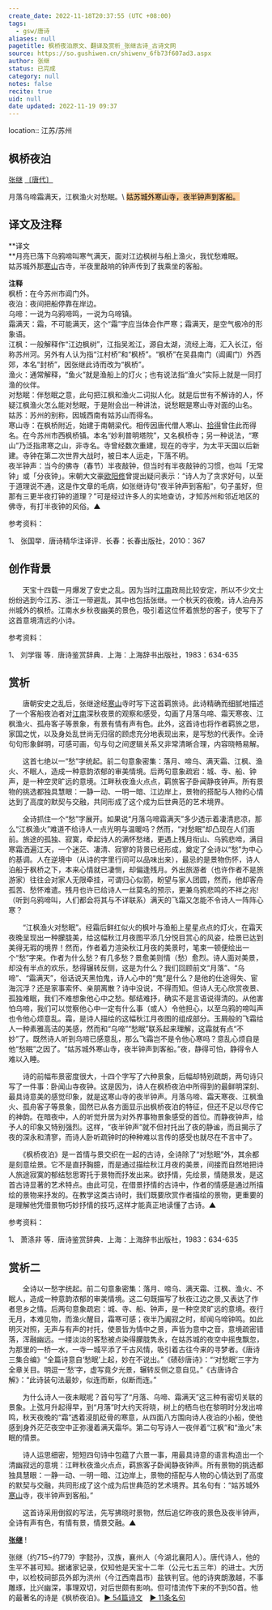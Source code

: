 ```yaml
---
create_date: 2022-11-18T20:37:55 (UTC +08:00)
tags:
  - gsw/唐诗
aliases: null
pagetitle: 枫桥夜泊原文、翻译及赏析_张继古诗_古诗文网
source: https://so.gushiwen.cn/shiwenv_6fb73f607ad3.aspx
author: 张继
status: 已完成
category: null
notes: false
recite: true
uid: null
date updated: 2022-11-19 09:37
---
```


location:: 江苏/苏州

## 枫桥夜泊

[张继](https://so.gushiwen.cn/authorv_623fb18b7792.aspx) [〔唐代〕](https://so.gushiwen.cn/shiwens/default.aspx?cstr=%e5%94%90%e4%bb%a3)

月落乌啼霜满天，江枫渔火对愁眠。\ <mark style="background: #FFB86CA6;">姑苏城外寒山寺，夜半钟声到客船。</mark>

## 译文及注释

**译文\
**月亮已落下乌鸦啼叫寒气满天，面对江边枫树与船上渔火，我忧愁难眠。\
姑苏城外那[寒山](https://so.gushiwen.cn/authorv_891602ebe5d9.aspx)古寺，半夜里敲响的钟声传到了我乘坐的客船。

**注释**\
枫桥：在今苏州市阊门外。\
夜泊：夜间把船停靠在岸边。\
乌啼：一说为乌鸦啼鸣，一说为乌啼镇。\
霜满天：霜，不可能满天，这个“霜”字应当体会作严寒；霜满天，是空气极冷的形象语。\
江枫：一般解释作“江边枫树”，江指吴淞江，源自太湖，流经上海，汇入长江，俗称苏州河。另外有人认为指“江村桥”和“枫桥”。“枫桥”在吴县南门（阊阖门）外西郊，本名“封桥”，因张继此诗而改为“枫桥”。\
渔火：通常解释，“鱼火”就是渔船上的灯火；也有说法指“渔火”实际上就是一同打渔的伙伴。\
对愁眠：伴愁眠之意，此句把江枫和渔火二词拟人化。就是后世有不解诗的人，怀疑江枫渔火怎么能对愁眠，于是附会出一种讲法，说愁眠是寒山寺对面的山名。\
姑苏：苏州的别称，因城西南有姑苏山而得名。\
寒山寺：在枫桥附近，始建于南朝梁代。相传因唐代僧人寒山、[拾得](https://so.gushiwen.cn/authorv_a083c50638a3.aspx)曾住此而得名。在今苏州市西枫桥镇。本名“妙利普明塔院”，又名枫桥寺；另一种说法，“寒山”乃泛指肃寒之山，非寺名。寺曾经数次重建，现在的寺宇，为太平天国以后新建。寺钟在第二次世界大战时，被日本人运走，下落不明。\
夜半钟声：当今的佛寺（春节）半夜敲钟，但当时有半夜敲钟的习惯，也叫「无常钟」或「分夜钟」。宋朝大文豪[欧阳修](https://so.gushiwen.cn/authorv_7ab3b8200774.aspx)曾提出疑问表示：“诗人为了贪求好句，以至于道理说不通，这是作文章的毛病，如张继诗句“夜半钟声到客船”，句子虽好，但那有三更半夜打钟的道理？”可是经过许多人的实地查访，才知苏州和邻近地区的佛寺，有打半夜钟的风俗。▲

参考资料：

1、 张国举．唐诗精华注译评．长春：长春出版社，2010：367

## 创作背景

　　天宝十四载一月爆发了安史之乱。因为当时[江南](https://so.gushiwen.cn/authorv_487654addba8.aspx)政局比较安定，所以不少文士纷纷逃到今江苏、浙江一带避乱，其中也包括张继。一个秋天的夜晚，诗人泊舟苏州城外的枫桥。江南水乡秋夜幽美的景色，吸引着这位怀着旅愁的客子，使写下了这首意境清远的小诗。

参考资料：

1、 刘学锴 等．唐诗鉴赏辞典．上海：上海辞书出版社，1983：634-635

## 赏析

　　唐朝安史之乱后，张继途经[寒山](https://so.gushiwen.cn/authorv_891602ebe5d9.aspx)寺时写下这首羁旅诗。此诗精确而细腻地描述了一个客船夜泊者对[江南](https://so.gushiwen.cn/authorv_487654addba8.aspx)深秋夜景的观察和感受，勾画了月落乌啼、霜天寒夜、江枫渔火、孤舟客子等景象，有景有情有声有色。此外，这首诗也将作者羁旅之思，家国之忧，以及身处乱世尚无归宿的顾虑充分地表现出来，是写愁的代表作。全诗句句形象鲜明，可感可画，句与句之间逻辑关系又非常清晰合理，内容晓畅易解。

　　这首七绝以一“愁”字统起。前二句意象密集：落月、啼乌、满天霜、江枫、渔火、不眠人，造成一种意韵浓郁的审美情境。后两句意象疏宕：城、寺、船、钟声，是一种空灵旷远的意境。江畔秋夜渔火点点，羁旅客子卧闻静夜钟声。所有景物的挑选都独具慧眼：一静一动、一明一暗、江边岸上，景物的搭配与人物的心情达到了高度的默契与交融，共同形成了这个成为后世典范的艺术境界。

　　全诗抓住一个“愁”字展开。如果说“月落乌啼霜满天”多少透示着凄清悲凉，那么“江枫渔火”难道不给诗人一点光明与温暖吗？然而，“对愁眠”却凸现在人们面前。旅途的孤独、寂寞，牵起诗人的满怀愁绪，更遇上残月衔山、乌鸦悲啼，满目寒霜洒遍江天，一个迷茫、凄清、寂寥的背景已经形成，奠定了全诗以“愁”为中心的基调。人在逆境中（从诗的字里行间可以品味出来），最忌的是景物伤怀，诗人泊船于枫桥之下，本来心情就已凄恻，却偏逢残月。外出旅游者（也许作者不是旅游家）往往会对家人无限牵挂，可谓归心似箭，盼望与家人团圆，然而，他却客舟孤苦、愁怀难遣。残月也许已给诗人一丝莫名的预示，更兼乌鸦悲鸣的不祥之兆!（听到乌鸦啼叫，人们都会将其与不详联系）满天的飞霜又怎能不令诗人一阵阵心寒？

　　“江枫渔火对愁眠”。经霜后鲜红似火的枫叶与渔船上星星点点的灯火，在霜天夜晚呈现出一种朦胧美，给这幅秋江月夜图平添几分悦目赏心的风姿，绘景已达到美得无瑕的境界！然而，作者着力渲染秋江月夜的美景时，笔束一顿便绘出一个“愁”字来。作者为什么愁？有几多愁？景愈美则情（愁）愈烈。诗人面对美景，却没有半点的欢乐，愁得辗转反侧，这是为什么？我们回顾前文“月落”、“乌啼”、“霜满天”，俗话说天黑怕鬼，诗人心中的“鬼”是什么？是他的仕途得失、宦海沉浮？还是家事索怀、亲朋离散？诗中没说，不得而知。但诗人无心欣赏夜景、孤独难眠，我们不难想象他心中之愁。郁结难抒，确实不是言语说得清的。从他害怕乌啼，我们可以觉察他心中一定有什么事（或人）令他担心，以至乌鸦的啼叫声也令他心烦意乱。霜，是诗人描绘的这幅秋江月夜图的组成部分。玉屑般的飞霜给人一种素雅高洁的美感，然而和“乌啼”“愁眠”联系起来理解，这霜就有点“不妙”了。既然诗人听到乌啼已感意乱，那么飞霜岂不是令他心寒吗？意乱心烦自是他“愁眠”之因了。“姑苏城外寒山寺，夜半钟声到客船。”夜，静得可怕，静得令人难以入睡。

　　诗的前幅布景密度很大，十四个字写了六种景象，后幅却特别疏朗，两句诗只写了一件事：卧闻山寺夜钟。这是因为，诗人在枫桥夜泊中所得到的最鲜明深刻、最具诗意美的感觉印象，就是这寒山寺的夜半钟声。月落乌啼、霜天寒夜、江枫渔火、孤舟客子等景象，固然已从各方面显示出枫桥夜泊的特征，但还不足以尽传它的神韵。在暗夜中，人的听觉升居为对外界事物景象感受的首位。而静夜钟声，给予人的印象又特别强烈。这样，“夜半钟声”就不但衬托出了夜的静谧，而且揭示了夜的深永和清寥，而诗人卧听疏钟时的种种难以言传的感受也就尽在不言中了。

　　《枫桥夜泊》是一首情与景交织在一起的古诗，全诗除了“对愁眠”外，其余都是刻意绘景。它不是直抒胸臆，而是通过描绘秋江月夜的美景，间接而自然地把诗人旅途寂寞的郁结愁思寄托于景物而抒发出来。欲抒情，先绘景，情随景发，是这首古诗显著的艺术特点。由此可见，在借景抒情的古诗中，作者的情感是通过所描绘的景物来抒发的。在教学这类古诗时，我们既要欣赏作者描绘的景物，更重要的是理解他凭借景物巧妙抒情的技巧,这样才能真正地读懂了古诗。▲

参考资料：

1、 萧涤非 等．唐诗鉴赏辞典．上海：上海辞书出版社，1983：634-635

## 赏析二

　　全诗以一愁字统起。前二句意象密集：落月、啼乌、满天霜、江枫、渔火、不眠人，造成一种意韵浓郁的审美情境。这二句既描写了秋夜江边之景,又表达了作者思乡之情。后两句意象疏宕：城、寺、船、钟声，是一种空灵旷远的意境。夜行无月，本难见物，而渔火醒目，霜寒可感；夜半乃阗寂之时，却闻乌啼钟鸣。如此明灭对照，无声与有声的衬托，使景皆为情中之景，声皆为意中之音，意境疏密错落，浑融幽远。一缕淡淡的客愁被点染得朦胧隽永，在姑苏城的夜空中摇曳飘忽，为那里的一桥一水，一寺一城平添了千古风情，吸引着古往今来的寻梦者。《唐诗三集合编》“全篇诗意自‘愁眠’上起，妙在不说出。”《碛砂唐诗》：“‘对愁眠’三字为全章关目。明逗一‘愁’字，虚写竟夕光景，辗转反侧之意自见。”《古唐诗合解》：“此诗装句法最妙，似连而断，似断而连。”

　　为什么诗人一夜未眠呢？首句写了“月落、乌啼、霜满天”这三种有密切关联的景象。上弦月升起得早，到“月落”时大约天将晓，树上的栖鸟也在黎明时分发出啼鸣，秋天夜晚的“霜”透着浸肌砭骨的寒意，从四面八方围向诗人夜泊的小船，使他感到身外茫茫夜空中正弥漫着满天霜华。第二句写诗人一夜伴着“江枫”和“渔火”未眠的情景。

　　诗人运思细密，短短四句诗中包蕴了六景一事，用最具诗意的语言构造出一个清幽寂远的意境：江畔秋夜渔火点点，羁旅客子卧闻静夜钟声。所有景物的挑选都独具慧眼：一静一动、一明一暗、江边岸上，景物的搭配与人物的心情达到了高度的默契与交融，共同形成了这个成为后世典范的艺术境界。其名句有：“姑苏城外[寒山](https://so.gushiwen.cn/authorv_891602ebe5d9.aspx)寺，夜半钟声到客船。”

　　这首诗采用倒叙的写法，先写拂晓时景物，然后追忆昨夜的景色及夜半钟声，全诗有声有色，有情有景，情景交融。▲

[**张继**](https://so.gushiwen.cn/authorv_623fb18b7792.aspx) !

张继（约715~约779）字懿孙，汉族，襄州人（今湖北襄阳人）。唐代诗人，他的生平不甚可知。据诸家记录，仅知他是天宝十二年（公元七五三年）的进士。大历中，以检校祠部员外郎为洪州（今江西南昌市）盐铁判官。他的诗爽朗激越，不事雕琢，比兴幽深，事理双切，对后世颇有影响。但可惜流传下来的不到50首。他的最著名的诗是《枫桥夜泊》。[► 54篇诗文](https://so.gushiwen.cn/shiwens/default.aspx?astr=%e5%bc%a0%e7%bb%a7)　[► 11条名句](https://so.gushiwen.cn/mingjus/default.aspx?astr=%e5%bc%a0%e7%bb%a7)
